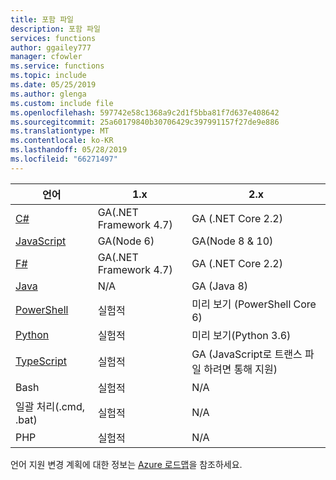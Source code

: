 ```yaml
---
title: 포함 파일
description: 포함 파일
services: functions
author: ggailey777
manager: cfowler
ms.service: functions
ms.topic: include
ms.date: 05/25/2019
ms.author: glenga
ms.custom: include file
ms.openlocfilehash: 597742e58c1368a9c2d1f5bba81f7d637e408642
ms.sourcegitcommit: 25a60179840b30706429c397991157f27de9e886
ms.translationtype: MT
ms.contentlocale: ko-KR
ms.lasthandoff: 05/28/2019
ms.locfileid: "66271497"
---
```

|언어                                 |1.x         |2.x|
|-----------------------------------------|------------|---|
|[C#](../articles/azure-functions/functions-reference-csharp.md)|GA(.NET Framework 4.7)|GA (.NET Core 2.2)|
|[JavaScript](../articles/azure-functions/functions-reference-node.md)|GA(Node 6)|GA(Node 8 & 10)|
|[F#](../articles/azure-functions/functions-reference-fsharp.md)|GA(.NET Framework 4.7)|GA (.NET Core 2.2)|
|[Java](../articles/azure-functions/functions-reference-java.md)|N/A|GA (Java 8)|
|[PowerShell](../articles/azure-functions/functions-reference-powershell.md) |실험적|미리 보기 (PowerShell Core 6)|
|[Python](../articles/azure-functions/functions-reference-python.md)|실험적|미리 보기(Python 3.6)|
|[TypeScript](../articles/azure-functions/functions-reference-node.md#typescript) |실험적|GA (JavaScript로 트랜스 파일 하려면 통해 지원)|
|Bash                |실험적|N/A|
|일괄 처리(.cmd, .bat)  |실험적|N/A|
|PHP                 |실험적|N/A|



언어 지원 변경 계획에 대한 정보는 [Azure 로드맵](https://azure.microsoft.com/roadmap/?tag=functions)을 참조하세요.
